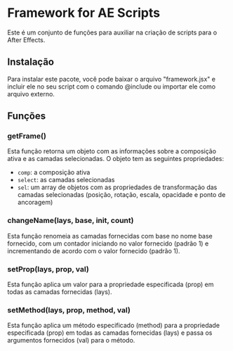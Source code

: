 # Framework for AE Scripts

Este é um conjunto de funções para auxiliar na criação de scripts para o After Effects.

## Instalação
Para instalar este pacote, você pode baixar o arquivo "framework.jsx" e incluir ele no seu script com o comando @include ou importar ele como arquivo externo.

## Funções

### getFrame()
Esta função retorna um objeto com as informações sobre a composição ativa e as camadas selecionadas. O objeto tem as seguintes propriedades:
- `comp`: a composição ativa
- `select`: as camadas selecionadas
- `sel`: um array de objetos com as propriedades de transformação das camadas selecionadas (posição, rotação, escala, opacidade e ponto de ancoragem)

### changeName(lays, base, init, count)
Esta função renomeia as camadas fornecidas com base no nome base fornecido, com um contador iniciando no valor fornecido (padrão 1) e incrementando de acordo com o valor fornecido (padrão 1).

### setProp(lays, prop, val)
Esta função aplica um valor para a propriedade especificada (prop) em todas as camadas fornecidas (lays).

### setMethod(lays, prop, method, val)
Esta função aplica um método especificado (method) para a propriedade especificada (prop) em todas as camadas fornecidas (lays) e passa os argumentos fornecidos (val) para o método.

